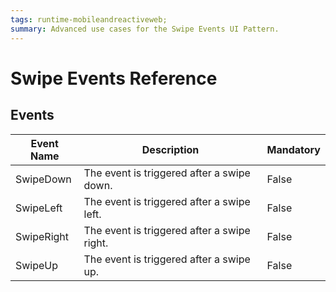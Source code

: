 ```yaml
---
tags: runtime-mobileandreactiveweb;  
summary: Advanced use cases for the Swipe Events UI Pattern.
---
```


# Swipe Events Reference

## Events

**Event Name** |  **Description** |  **Mandatory**  
---|---|---  
SwipeDown  |  The event is triggered after a swipe down.  |  False 
SwipeLeft  |  The event is triggered after a swipe left.  |  False
SwipeRight  |  The event is triggered after a swipe right.  |  False
SwipeUp  |  The event is triggered after a swipe up.  |  False  



